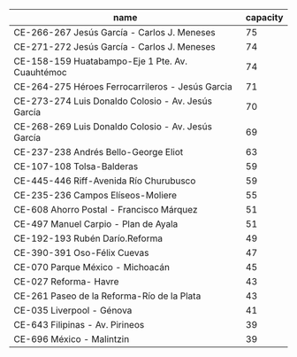 | name                                               |   capacity |
|----------------------------------------------------|------------|
| CE-266-267 Jesús García - Carlos J. Meneses        |         75 |
| CE-271-272 Jesús García - Carlos J. Meneses        |         74 |
| CE-158-159 Huatabampo-Eje 1 Pte. Av. Cuauhtémoc    |         74 |
| CE-264-275 Héroes Ferrocarrileros - Jesús Garcia   |         71 |
| CE-273-274 Luis Donaldo Colosio - Av. Jesús García |         70 |
| CE-268-269 Luis Donaldo Colosio - Av. Jesús García |         69 |
| CE-237-238 Andrés Bello-George Eliot               |         63 |
| CE-107-108 Tolsa-Balderas                          |         59 |
| CE-445-446 Riff-Avenida Río Churubusco             |         59 |
| CE-235-236 Campos Elíseos-Moliere                  |         55 |
| CE-608 Ahorro Postal - Francisco Márquez           |         51 |
| CE-497 Manuel Carpio - Plan de Ayala               |         51 |
| CE-192-193 Rubén Darío.Reforma                     |         49 |
| CE-390-391 Oso-Félix Cuevas                        |         47 |
| CE-070 Parque México - Michoacán                   |         45 |
| CE-027 Reforma- Havre                              |         43 |
| CE-261 Paseo de la Reforma-Río de la Plata         |         43 |
| CE-035 Liverpool - Génova                          |         41 |
| CE-643 Filipinas - Av. Pirineos                    |         39 |
| CE-696 México - Malintzin                          |         39 |